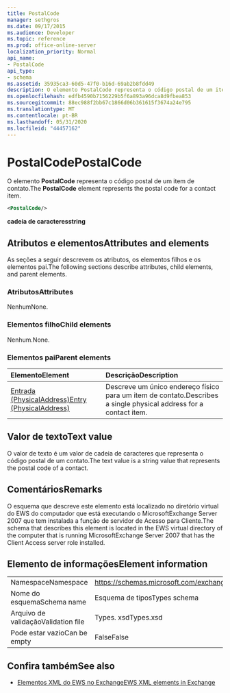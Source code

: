```yaml
---
title: PostalCode
manager: sethgros
ms.date: 09/17/2015
ms.audience: Developer
ms.topic: reference
ms.prod: office-online-server
localization_priority: Normal
api_name:
- PostalCode
api_type:
- schema
ms.assetid: 35935ca3-60d5-47f0-b16d-69ab2b8fdd49
description: O elemento PostalCode representa o código postal de um item de contato.
ms.openlocfilehash: edfb4590b7156229b5f6a893a96dca8d9fbea853
ms.sourcegitcommit: 88ec988f2bb67c1866d06b361615f3674a24e795
ms.translationtype: MT
ms.contentlocale: pt-BR
ms.lasthandoff: 05/31/2020
ms.locfileid: "44457162"
---
```

# <a name="postalcode"></a><span data-ttu-id="529fd-103">PostalCode</span><span class="sxs-lookup"><span data-stu-id="529fd-103">PostalCode</span></span>

<span data-ttu-id="529fd-104">O elemento **PostalCode** representa o código postal de um item de contato.</span><span class="sxs-lookup"><span data-stu-id="529fd-104">The **PostalCode** element represents the postal code for a contact item.</span></span> 
  
```xml
<PostalCode/>
```

 <span data-ttu-id="529fd-105">**cadeia de caracteres**</span><span class="sxs-lookup"><span data-stu-id="529fd-105">**string**</span></span>
## <a name="attributes-and-elements"></a><span data-ttu-id="529fd-106">Atributos e elementos</span><span class="sxs-lookup"><span data-stu-id="529fd-106">Attributes and elements</span></span>

<span data-ttu-id="529fd-107">As seções a seguir descrevem os atributos, os elementos filhos e os elementos pai.</span><span class="sxs-lookup"><span data-stu-id="529fd-107">The following sections describe attributes, child elements, and parent elements.</span></span>
  
### <a name="attributes"></a><span data-ttu-id="529fd-108">Atributos</span><span class="sxs-lookup"><span data-stu-id="529fd-108">Attributes</span></span>

<span data-ttu-id="529fd-109">Nenhum</span><span class="sxs-lookup"><span data-stu-id="529fd-109">None.</span></span>
  
### <a name="child-elements"></a><span data-ttu-id="529fd-110">Elementos filho</span><span class="sxs-lookup"><span data-stu-id="529fd-110">Child elements</span></span>

<span data-ttu-id="529fd-111">Nenhum.</span><span class="sxs-lookup"><span data-stu-id="529fd-111">None.</span></span>
  
### <a name="parent-elements"></a><span data-ttu-id="529fd-112">Elementos pai</span><span class="sxs-lookup"><span data-stu-id="529fd-112">Parent elements</span></span>

|<span data-ttu-id="529fd-113">**Elemento**</span><span class="sxs-lookup"><span data-stu-id="529fd-113">**Element**</span></span>|<span data-ttu-id="529fd-114">**Descrição**</span><span class="sxs-lookup"><span data-stu-id="529fd-114">**Description**</span></span>|
|:-----|:-----|
|[<span data-ttu-id="529fd-115">Entrada (PhysicalAddress)</span><span class="sxs-lookup"><span data-stu-id="529fd-115">Entry (PhysicalAddress)</span></span>](entry-physicaladdress.md) <br/> |<span data-ttu-id="529fd-116">Descreve um único endereço físico para um item de contato.</span><span class="sxs-lookup"><span data-stu-id="529fd-116">Describes a single physical address for a contact item.</span></span>  <br/> |
   
## <a name="text-value"></a><span data-ttu-id="529fd-117">Valor de texto</span><span class="sxs-lookup"><span data-stu-id="529fd-117">Text value</span></span>

<span data-ttu-id="529fd-118">O valor de texto é um valor de cadeia de caracteres que representa o código postal de um contato.</span><span class="sxs-lookup"><span data-stu-id="529fd-118">The text value is a string value that represents the postal code of a contact.</span></span>
  
## <a name="remarks"></a><span data-ttu-id="529fd-119">Comentários</span><span class="sxs-lookup"><span data-stu-id="529fd-119">Remarks</span></span>

<span data-ttu-id="529fd-120">O esquema que descreve este elemento está localizado no diretório virtual do EWS do computador que está executando o MicrosoftExchange Server 2007 que tem instalada a função de servidor de Acesso para Cliente.</span><span class="sxs-lookup"><span data-stu-id="529fd-120">The schema that describes this element is located in the EWS virtual directory of the computer that is running MicrosoftExchange Server 2007 that has the Client Access server role installed.</span></span>
  
## <a name="element-information"></a><span data-ttu-id="529fd-121">Elemento de informações</span><span class="sxs-lookup"><span data-stu-id="529fd-121">Element information</span></span>

|||
|:-----|:-----|
|<span data-ttu-id="529fd-122">Namespace</span><span class="sxs-lookup"><span data-stu-id="529fd-122">Namespace</span></span>  <br/> |https://schemas.microsoft.com/exchange/services/2006/types  <br/> |
|<span data-ttu-id="529fd-123">Nome do esquema</span><span class="sxs-lookup"><span data-stu-id="529fd-123">Schema name</span></span>  <br/> |<span data-ttu-id="529fd-124">Esquema de tipos</span><span class="sxs-lookup"><span data-stu-id="529fd-124">Types schema</span></span>  <br/> |
|<span data-ttu-id="529fd-125">Arquivo de validação</span><span class="sxs-lookup"><span data-stu-id="529fd-125">Validation file</span></span>  <br/> |<span data-ttu-id="529fd-126">Types. xsd</span><span class="sxs-lookup"><span data-stu-id="529fd-126">Types.xsd</span></span>  <br/> |
|<span data-ttu-id="529fd-127">Pode estar vazio</span><span class="sxs-lookup"><span data-stu-id="529fd-127">Can be empty</span></span>  <br/> |<span data-ttu-id="529fd-128">False</span><span class="sxs-lookup"><span data-stu-id="529fd-128">False</span></span>  <br/> |
   
## <a name="see-also"></a><span data-ttu-id="529fd-129">Confira também</span><span class="sxs-lookup"><span data-stu-id="529fd-129">See also</span></span>



- [<span data-ttu-id="529fd-130">Elementos XML do EWS no Exchange</span><span class="sxs-lookup"><span data-stu-id="529fd-130">EWS XML elements in Exchange</span></span>](ews-xml-elements-in-exchange.md)

